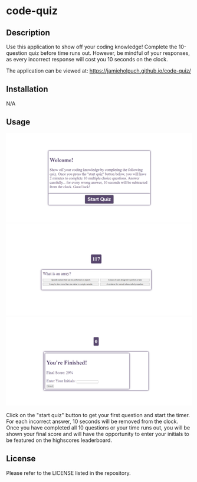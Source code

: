 # code-quiz

## Description

Use this application to show off your coding knowledge! Complete the 10-question quiz before time runs out. However, be mindful of your responses, as every incorrect response will cost you 10 seconds on the clock. 

The application can be viewed at: https://jamieholpuch.github.io/code-quiz/

## Installation

N/A

## Usage

![Application Screenshot](./Assets/images/code%20quiz_welcome%20page.png)
![Application Screenshot](./Assets/images/code%20quiz_question.png)
![Application Screenshot](./Assets/images/code%20quiz_completion.png)

Click on the "start quiz" button to get your first question and start the timer. For each incorrect answer, 10 seconds will be removed from the clock. Once you have completed all 10 questions or your time runs out, you will be shown your final score and will have the opportunity to enter your initials to be featured on the highscores leaderboard. 

## License

Please refer to the LICENSE listed in the repository. 